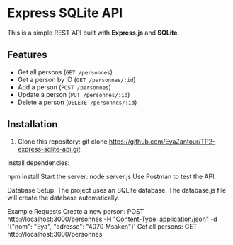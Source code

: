 # Express SQLite API

This is a simple REST API built with **Express.js** and **SQLite**.

## Features
- Get all persons (`GET /personnes`)
- Get a person by ID (`GET /personnes/:id`)
- Add a person (`POST /personnes`)
- Update a person (`PUT /personnes/:id`)
- Delete a person (`DELETE /personnes/:id`)

## Installation
1. Clone this repository:
   git clone https://github.com/EyaZantour/TP2-express-sqlite-api.git

Install dependencies:

npm install
Start the server:
node server.js
Use Postman to test the API.

Database Setup:
The project uses an SQLite database. The database.js file will create the database automatically.

Example Requests
Create a new person:
POST http://localhost:3000/personnes -H "Content-Type: application/json" -d '{"nom": "Eya", "adresse": "4070 Msaken"}'
Get all persons:
GET http://localhost:3000/personnes   

